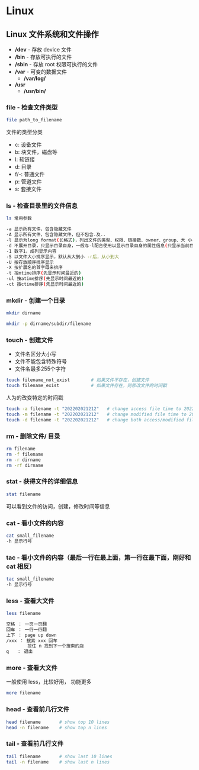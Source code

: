 # Linux

## Linux 文件系统和文件操作

- **/dev** - 存放 device 文件
- **/bin** - 存放可执行的文件
- **/sbin** - 存放 root 权限可执行的文件
- **/var** - 可变的数据文件
  - **/var/log/**
- **/usr**
  - **/usr/bin/**

### file - 检查文件类型

```bash
file path_to_filename
```

文件的类型分类

- c: 设备文件
- b: 块文件，磁盘等
- l: 软链接
- d: 目录
- f/-: 普通文件
- p: 管道文件
- s: 套接文件

### ls - 检查目录里的文件信息

```bash
ls 常用参数

-a 显示所有文件，包含隐藏文件
-A 显示所有文件，包含隐藏文件，但不包含.及..
-l 显示为long format(长格式)，列出文件的类型、权限、链接数、owner、group、大 小，时间，名字
-d 不展开目录，只显示目录自身，一般与-l配合使用以显示目录自身的属性信息(只显示当前目录的内容)
-1 数字1，成列显示内容
-S 以文件大小排序显示，默认从大到小 -r后，从小到大
-U 按存放顺序排序显示
-X 按扩展名的首字母来排序
-t 按mtime排序(先显示时间最近的)
-ul 按atime排序(先显示时间最近的)
-ct 按ctime排序(先显示时间最近的)
```

### mkdir - 创建一个目录

```bash
mkdir dirname
```

```bash
mkdir -p dirname/subdir/filename
```

### touch - 创建文件

- 文件名区分大小写
- 文件不能包含特殊符号
- 文件名最多255个字符

```bash
touch filename_not_exist        # 如果文件不存在，创建文件
touch filename_exist            # 如果文件存在，则修改文件的时间戳
```

人为的改变特定的时间戳

```bash
touch -a filename -t "202202021212"   # change access file time to 202202021212
touch -m filename -t "202202021212"   # change modified file time to 202202021212
touch -d filename -t "202202021212"   # change both access/modified file time to 202202021212
```

### rm - 删除文件/ 目录

```bash
rm filename
rm -f filename
rm -r dirname
rm -rf dirname
```

### stat - 获得文件的详细信息

```bash
stat filename
```

可以看到文件的访问，创建，修改时间等信息

### cat - 看小文件的内容

```bash
cat small_filename
-h 显示行号
```

### tac - 看小文件的内容（最后一行在最上面，第一行在最下面，刚好和 cat 相反）

```bash
tac small_filename
-h 显示行号
```

### less - 查看大文件

```bash
less filename

空格 ： 一页一页翻
回车 ： 一行一行翻
上下 ： page up down
/xxx ： 搜索 xxx 回车
        按住 n 找到下一个搜索的店
q   ： 退出
```

### more - 查看大文件

一般使用 less，比较好用， 功能更多

```bash
more filename
```

### head - 查看前几行文件

```bash
head filename       # show top 10 lines
head -n filename    # show top n lines
```

### tail - 查看前几行文件

```bash
tail filename       # show last 10 lines
tail -n filename    # show last n lines
```
